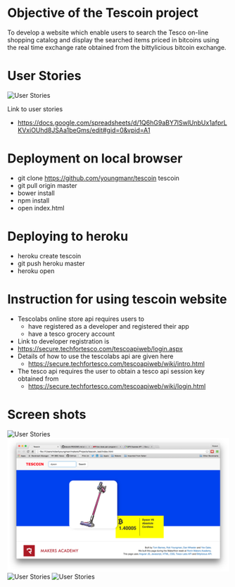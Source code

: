 Objective of the Tescoin project
================================

To develop a website which enable users to search the Tesco on-line shopping catalog and display the searched items priced in bitcoins using the real time exchange rate obtained from the bittylicious bitcoin exchange. 

User Stories
============

![User Stories](docs/photos/1_user_stories.png)

Link to user stories
* https://docs.google.com/spreadsheets/d/1Q6hG9aBY7lSwlUnbUx1afprLKVxiOUhd8JSAa1beGms/edit#gid=0&vpid=A1

Deployment on local browser
=====================================================
* git clone https://github.com/youngmanr/tescoin tescoin
* git pull origin master
* bower install
* npm install
* open index.html

Deploying to heroku
===================

* heroku create tescoin
* git push heroku master
* heroku open

Instruction for using tescoin website
=====================================

* Tescolabs online store api requires users to 
  * have registered as a developer and registered their app
  * have a tesco grocery account
* Link to developer registration is 
*   https://secure.techfortesco.com/tescoapiweb/login.aspx
* Details of how to use the tescolabs api are given here
  * https://secure.techfortesco.com/tescoapiweb/wiki/intro.html
* The tesco api requires the user to obtain a tesco api session key obtained from
  * https://secure.techfortesco.com/tescoapiweb/wiki/login.html

Screen shots
============
![User Stories](docs/photos/2_beer.png)
![User Stories](docs/photos/5_dyson.png)
![User Stories](docs/photos/3_sprouts.png)
![User Stories](docs/photos/4_wine.png)


